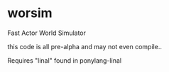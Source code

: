 # worsim
Fast Actor World Simulator

this code is all pre-alpha and may not even compile..

Requires "linal" found in ponylang-linal
